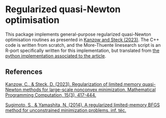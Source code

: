 # Regularized quasi-Newton optimisation
This package implements general-purpose regularized quasi-Newton optimisation routines as presented in [Kanzow and Steck (2023)](https://link.springer.com/article/10.1007/s12532-023-00238-4). The C++ code is written from scratch, and the More-Thuente linesearch script is an R-port specifically written for this implementation, but translated from [the python implementation associated to the article](https://github.com/dmsteck/paper-regularized-qn-benchmark/blob/d6777fa872bebcc38ebe2d7aa9dc21862d3b7ffd/utility/morethuente.py#L4).

## References
[Kanzow, C., & Steck, D. (2023). Regularization of limited memory quasi-Newton methods for large-scale nonconvex minimization. Mathematical Programming Computation, 15(3), 417-444.](https://link.springer.com/article/10.1007/s12532-023-00238-4)

[Sugimoto, S., & Yamashita, N. (2014). A regularized limited-memory BFGS method for unconstrained minimization problems. inf. téc.](https://citeseerx.ist.psu.edu/document?repid=rep1&type=pdf&doi=abe09e57ca2985b7387f5875dfec307e22dacc4b)
